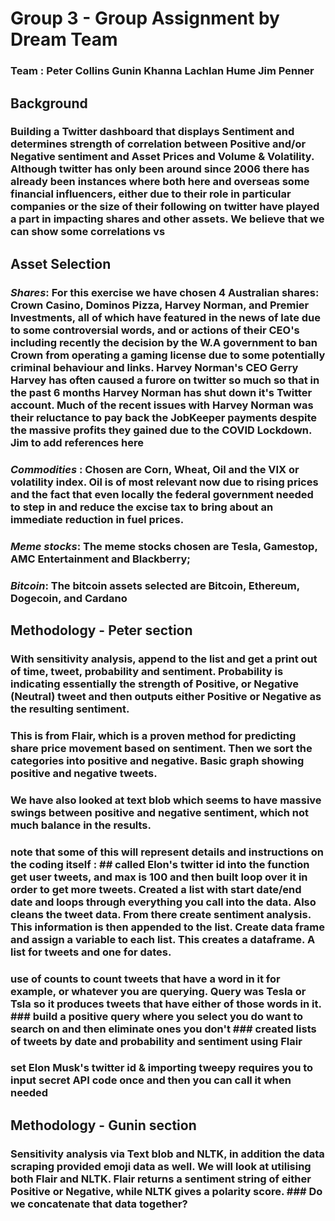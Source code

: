 # **Group 3 - Group Assignment by Dream Team**
### Team : Peter Collins Gunin Khanna Lachlan Hume Jim Penner 

## **Background** 


### Building a Twitter dashboard that displays Sentiment and determines strength of correlation between Positive and/or Negative sentiment and Asset Prices and Volume & Volatility. Although twitter has only been around since 2006 there has already been instances where both here and overseas some financial influencers, either due to their role in particular companies or the size of their following on twitter have played a part in impacting shares and other assets.  We believe that we can show some correlations vs   


## Asset Selection 
### *Shares*:  For this exercise we have chosen 4 Australian shares:  Crown Casino, Dominos Pizza, Harvey Norman, and Premier Investments, all of which have featured in the news of late due to some controversial words, and or actions of their CEO's including recently the decision by the W.A government to ban Crown from operating a gaming license due to some potentially criminal behaviour and links.  Harvey Norman's CEO Gerry Harvey has often caused a furore on twitter so much so that in the past 6 months Harvey Norman has shut down it's Twitter account.  Much of the recent issues with Harvey Norman was their reluctance to pay back the JobKeeper payments despite the massive profits they gained due to the COVID Lockdown.  **Jim to add references here** 
### *Commodities* : Chosen are Corn, Wheat, Oil and the VIX or volatility index.  Oil is of most relevant now due to rising prices and the fact that even locally the federal government needed to step in and reduce the excise tax to bring about an immediate reduction in fuel prices. 
### *Meme stocks*: The meme stocks chosen are Tesla, Gamestop, AMC Entertainment and Blackberry;  
### *Bitcoin*:  The bitcoin assets selected are Bitcoin, Ethereum, Dogecoin, and Cardano  
## Methodology - Peter section 
### With sensitivity analysis, append to the list and get a print out of time, tweet, probability and sentiment.  Probability is indicating essentially the strength of Positive, or Negative (Neutral) tweet and then outputs either Positive or Negative as the resulting sentiment. 
### This is from Flair, which is a proven method for predicting share price movement based on sentiment. Then we sort the categories into positive and negative. Basic graph showing positive and negative tweets. 
### We have also looked at text blob which seems to have massive swings between positive and negative sentiment, which not much balance in the results. 
### **note that some of this will represent details and instructions on the coding itself** : ## called Elon's twitter id into the function get user tweets, and max is 100 and then built loop over it in order to get more tweets. Created a list with start date/end date and loops through everything you call into the data. Also cleans the tweet data.  From there create sentiment analysis.  This information is then appended to the list.  Create data frame and assign a variable to each list.    This creates a dataframe.  A list for tweets and one for dates.  
### use of counts to count tweets that have a word in it for example, or whatever you are querying.  Query was Tesla or Tsla so it produces tweets that have either of those words in it.    ### build a positive query where you select you do want to search on and then eliminate ones you don't ### created lists of tweets by date and probability and sentiment using Flair 
### set Elon Musk's twitter id & importing tweepy requires you to input secret API code once and then you can call it when needed 
## Methodology - Gunin section 
### Sensitivity analysis via Text blob and NLTK, in addition the data scraping provided emoji data as well.  We will look at utilising both Flair and NLTK.  Flair returns a sentiment string of either Positive or Negative, while NLTK gives a polarity score.  ### Do we concatenate that data together? 
